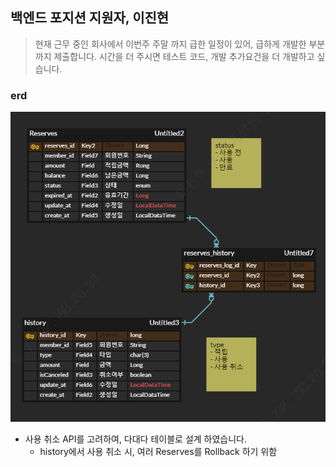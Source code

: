 ## 백엔드 포지션 지원자, 이진현

> 현재 근무 중인 회사에서 이번주 주말 까지 급한 일정이 있어, 급하게 개발한 부분 까지 제출합니다.
> 시간을 더 주시면 테스트 코드, 개발 추가요건을 더 개발하고 싶습니다.

### erd
![erd.PNG](src/main/resources/erd.PNG)

- 사용 취소 API를 고려하여, 다대다 테이블로 설계 하였습니다.
  - history에서 사용 취소 시, 여러 Reserves를 Rollback 하기 위함


